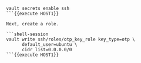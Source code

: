 ```shell-session
vault secrets enable ssh
```{{execute HOST1}}

Next, create a role.

```shell-session
vault write ssh/roles/otp_key_role key_type=otp \
      default_user=ubuntu \
      cidr_list=0.0.0.0/0
```{{execute HOST1}}


